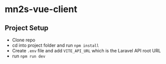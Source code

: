 # mn2s-vue-client


## Project Setup
* Clone repo
* cd into project folder and run `npm install`
* Create `.env` file and add `VITE_API_URL` which is the Laravel API root URL
* run `npm run dev`

